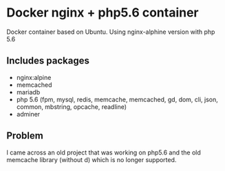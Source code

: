 # Docker nginx + php5.6 container

Docker container based on Ubuntu. Using nginx-alphine version with php 5.6

## Includes packages

 * nginx:alpine
 * memcached
 * mariadb
 * php 5.6 (fpm, mysql, redis, memcache, memcached, gd, dom, cli, json, common, mbstring, opcache, readline)
 * adminer
    
## Problem

I came across an old project that was working on php5.6 and the old memcache library (without d) which is no longer supported.

